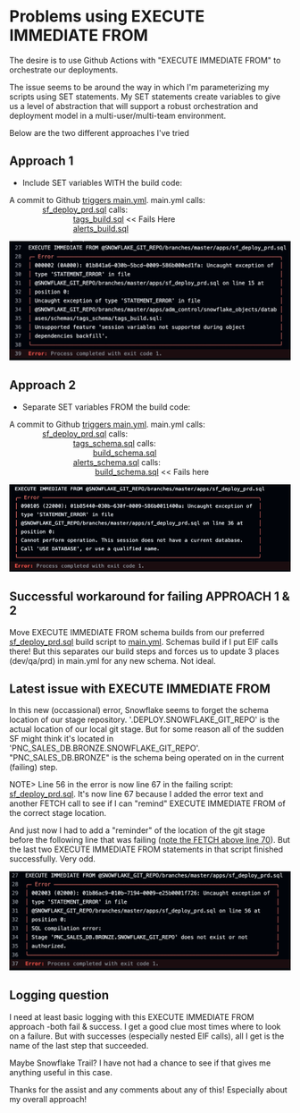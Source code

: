 # Problems using EXECUTE IMMEDIATE FROM

The desire is to use Github Actions with "EXECUTE IMMEDIATE FROM" to orchestrate our deployments.  

The issue seems to be around the way in which I'm parameterizing my scripts using SET statements.  My SET statements create variables to give us a level  of abstraction that will support a robust orchestration and deployment model in a multi-user/multi-team environment.

Below are the two different approaches I've tried

## Approach 1
- Include SET variables WITH the build code:

A commit to Github [triggers main.yml](/.github/workflows/main.yml).  main.yml calls:  
&nbsp;&nbsp;&nbsp;&nbsp;&nbsp;&nbsp;&nbsp;&nbsp;&nbsp;&nbsp;&nbsp;&nbsp;&nbsp;&nbsp;&nbsp;[sf_deploy_prd.sql](apps/sf_deploy_prd.sql) calls:  
&nbsp;&nbsp;&nbsp;&nbsp;&nbsp;&nbsp;&nbsp;&nbsp;&nbsp;&nbsp;&nbsp;&nbsp;&nbsp;&nbsp;&nbsp;&nbsp;&nbsp;&nbsp;&nbsp;&nbsp;&nbsp;&nbsp;&nbsp;&nbsp;&nbsp;&nbsp;&nbsp;&nbsp;&nbsp;[tags_build.sql](apps/adm/snowflake_objects/databases/adm_platform_db/schemas/tags/tags_build.sql)  << Fails Here  
&nbsp;&nbsp;&nbsp;&nbsp;&nbsp;&nbsp;&nbsp;&nbsp;&nbsp;&nbsp;&nbsp;&nbsp;&nbsp;&nbsp;&nbsp;&nbsp;&nbsp;&nbsp;&nbsp;&nbsp;&nbsp;&nbsp;&nbsp;&nbsp;&nbsp;&nbsp;&nbsp;&nbsp;&nbsp;[alerts_build.sql](apps/adm/snowflake_objects/databases/adm_platform_db/schemas/alerts/alerts_build.sql)  






![alt text](.images/include_vars.png)

## Approach 2
- Separate SET variables FROM the build code:

A commit to Github [triggers main.yml](/.github/workflows/main.yml).  main.yml calls:  
&nbsp;&nbsp;&nbsp;&nbsp;&nbsp;&nbsp;&nbsp;&nbsp;&nbsp;&nbsp;&nbsp;&nbsp;&nbsp;&nbsp;&nbsp;[sf_deploy_prd.sql](apps/sf_deploy_prd.sql) calls:  
&nbsp;&nbsp;&nbsp;&nbsp;&nbsp;&nbsp;&nbsp;&nbsp;&nbsp;&nbsp;&nbsp;&nbsp;&nbsp;&nbsp;&nbsp;&nbsp;&nbsp;&nbsp;&nbsp;&nbsp;&nbsp;&nbsp;&nbsp;&nbsp;&nbsp;&nbsp;&nbsp;&nbsp;&nbsp;[tags_schema.sql](apps/adm/snowflake_objects/databases/adm_platform_db/schemas/tags/tags_schema.sql) calls:  
&nbsp;&nbsp;&nbsp;&nbsp;&nbsp;&nbsp;&nbsp;&nbsp;&nbsp;&nbsp;&nbsp;&nbsp;&nbsp;&nbsp;&nbsp;&nbsp;&nbsp;&nbsp;&nbsp;&nbsp;&nbsp;&nbsp;&nbsp;&nbsp;&nbsp;&nbsp;&nbsp;&nbsp;&nbsp;&nbsp;&nbsp;&nbsp;&nbsp;&nbsp;&nbsp;&nbsp;&nbsp;&nbsp;[build_schema.sql](apps/build_schema.sql)  
&nbsp;&nbsp;&nbsp;&nbsp;&nbsp;&nbsp;&nbsp;&nbsp;&nbsp;&nbsp;&nbsp;&nbsp;&nbsp;&nbsp;&nbsp;&nbsp;&nbsp;&nbsp;&nbsp;&nbsp;&nbsp;&nbsp;&nbsp;&nbsp;&nbsp;&nbsp;&nbsp;&nbsp;&nbsp;[alerts_schema.sql](apps/adm/snowflake_objects/databases/adm_platform_db/schemas/alerts/alerts_schema.sql) calls:  
&nbsp;&nbsp;&nbsp;&nbsp;&nbsp;&nbsp;&nbsp;&nbsp;&nbsp;&nbsp;&nbsp;&nbsp; &nbsp;&nbsp;&nbsp;&nbsp;&nbsp;&nbsp;&nbsp;&nbsp;&nbsp;&nbsp;&nbsp;&nbsp;&nbsp;&nbsp;&nbsp;&nbsp;&nbsp;&nbsp;&nbsp;&nbsp;&nbsp;&nbsp;&nbsp;&nbsp;&nbsp;&nbsp;[build_schema.sql](apps/build_schema.sql)  << Fails here  

![alt text](.images/separate_vars.png)

## Successful workaround for failing APPROACH 1 & 2

Move EXECUTE IMMEDIATE FROM schema builds from our preferred [sf_deploy_prd.sql](apps/sf_deploy_prd.sql) build script to [main.yml](/.github/workflows/main.yml).  Schemas build if I put EIF calls there! But this separates our build steps and forces us to update 3 places (dev/qa/prd) in main.yml for any new schema. Not ideal.

## Latest issue with EXECUTE IMMEDIATE FROM

In this new (occassional) error, Snowflake seems to forget the schema location of our stage repository.
'.DEPLOY.SNOWFLAKE_GIT_REPO' is the actual location of our local git stage.  But for some reason all of the sudden SF might think it's located in 'PNC_SALES_DB.BRONZE.SNOWFLAKE_GIT_REPO'. "PNC_SALES_DB.BRONZE" is the schema being operated on in the current (failing) step.  

NOTE> Line 56 in the error is now line 67 in the failing script: [sf_deploy_prd.sql](apps/sf_deploy_prd.sql).  It's now line 67 because I added the error text and another FETCH call to see if I can "remind" EXECUTE IMMEDIATE FROM of the correct stage location.  

And just now I had to add a "reminder" of the location of the git stage before the following line that was failing ([note the FETCH above line 70](apps/sf_deploy_prd.sql)). But the last two EXECUTE IMMEDIATE FROM statements in that script finished successfully.  Very odd.  

![alt text](.images/PNC_SALES_DB.BRONZE.SNOWFLAKE_GIT_REPO.png)



## Logging question

I need at least basic logging with this EXECUTE IMMEDIATE FROM approach -both fail & success. I get a good clue most times where to look on a failure. But with successes (especially nested EIF calls), all I get is the name of the last step that succeeded. 

Maybe Snowflake Trail? I have not had a chance to see if that gives me anything useful in this case.

Thanks for the assist and any comments about any of this! Especially about my overall approach!